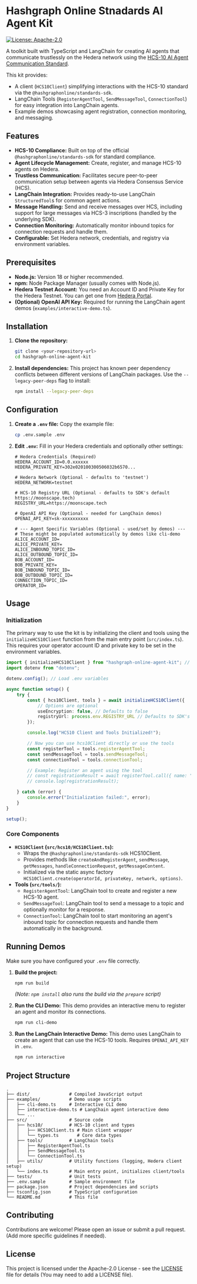 # Hashgraph Online Stnadards AI Agent Kit

[![License: Apache-2.0](https://img.shields.io/badge/License-Apache_2.0-blue.svg)](https://opensource.org/licenses/Apache-2.0)

A toolkit built with TypeScript and LangChain for creating AI agents that communicate trustlessly on the Hedera network using the [HCS-10 AI Agent Communication Standard](https://hcs-improvement-proposals.pages.dev/standards/hcs-10).

This kit provides:
- A client (`HCS10Client`) simplifying interactions with the HCS-10 standard via the `@hashgraphonline/standards-sdk`.
- LangChain Tools (`RegisterAgentTool`, `SendMessageTool`, `ConnectionTool`) for easy integration into LangChain agents.
- Example demos showcasing agent registration, connection monitoring, and messaging.

## Features

*   **HCS-10 Compliance:** Built on top of the official `@hashgraphonline/standards-sdk` for standard compliance.
*   **Agent Lifecycle Management:** Create, register, and manage HCS-10 agents on Hedera.
*   **Trustless Communication:** Facilitates secure peer-to-peer communication setup between agents via Hedera Consensus Service (HCS).
*   **LangChain Integration:** Provides ready-to-use LangChain `StructuredTool`s for common agent actions.
*   **Message Handling:** Send and receive messages over HCS, including support for large messages via HCS-3 inscriptions (handled by the underlying SDK).
*   **Connection Monitoring:** Automatically monitor inbound topics for connection requests and handle them.
*   **Configurable:** Set Hedera network, credentials, and registry via environment variables.

## Prerequisites

*   **Node.js:** Version 18 or higher recommended.
*   **npm:** Node Package Manager (usually comes with Node.js).
*   **Hedera Testnet Account:** You need an Account ID and Private Key for the Hedera Testnet. You can get one from [Hedera Portal](https://portal.hedera.com/).
*   **(Optional) OpenAI API Key:** Required for running the LangChain agent demos (`examples/interactive-demo.ts`).

## Installation

1.  **Clone the repository:**
    ```bash
    git clone <your-repository-url>
    cd hashgraph-online-agent-kit
    ```

2.  **Install dependencies:**
    This project has known peer dependency conflicts between different versions of LangChain packages. Use the `--legacy-peer-deps` flag to install:
    ```bash
    npm install --legacy-peer-deps
    ```

## Configuration

1.  **Create a `.env` file:** Copy the example file:
    ```bash
    cp .env.sample .env
    ```

2.  **Edit `.env`:** Fill in your Hedera credentials and optionally other settings:
    ```dotenv
    # Hedera Credentials (Required)
    HEDERA_ACCOUNT_ID=0.0.xxxxxx
    HEDERA_PRIVATE_KEY=302e020100300506032b6570...

    # Hedera Network (Optional - defaults to 'testnet')
    HEDERA_NETWORK=testnet

    # HCS-10 Registry URL (Optional - defaults to SDK's default https://moonscape.tech)
    REGISTRY_URL=https://moonscape.tech

    # OpenAI API Key (Optional - needed for LangChain demos)
    OPENAI_API_KEY=sk-xxxxxxxxxx

    # --- Agent Specific Variables (Optional - used/set by demos) ---
    # These might be populated automatically by demos like cli-demo
    ALICE_ACCOUNT_ID=
    ALICE_PRIVATE_KEY=
    ALICE_INBOUND_TOPIC_ID=
    ALICE_OUTBOUND_TOPIC_ID=
    BOB_ACCOUNT_ID=
    BOB_PRIVATE_KEY=
    BOB_INBOUND_TOPIC_ID=
    BOB_OUTBOUND_TOPIC_ID=
    CONNECTION_TOPIC_ID=
    OPERATOR_ID=
    ```

## Usage

### Initialization

The primary way to use the kit is by initializing the client and tools using the `initializeHCS10Client` function from the main entry point (`src/index.ts`). This requires your operator account ID and private key to be set in the environment variables.

```typescript
import { initializeHCS10Client } from "hashgraph-online-agent-kit"; // Adjust path based on usage
import dotenv from "dotenv";

dotenv.config(); // Load .env variables

async function setup() {
    try {
        const { hcs10Client, tools } = await initializeHCS10Client({
            // Options are optional
            useEncryption: false, // Defaults to false
            registryUrl: process.env.REGISTRY_URL // Defaults to SDK's default
        });

        console.log("HCS10 Client and Tools Initialized!");

        // Now you can use hcs10Client directly or use the tools
        const registerTool = tools.registerAgentTool;
        const sendMessageTool = tools.sendMessageTool;
        const connectionTool = tools.connectionTool;

        // Example: Register an agent using the tool
        // const registrationResult = await registerTool.call({ name: "MyDemoAgent" });
        // console.log(registrationResult);

    } catch (error) {
        console.error("Initialization failed:", error);
    }
}

setup();
```

### Core Components

*   **`HCS10Client` (`src/hcs10/HCS10Client.ts`):**
    *   Wraps the `@hashgraphonline/standards-sdk` HCS10Client.
    *   Provides methods like `createAndRegisterAgent`, `sendMessage`, `getMessages`, `handleConnectionRequest`, `getMessageContent`.
    *   Initialized via the static async factory `HCS10Client.create(operatorId, privateKey, network, options)`.
*   **Tools (`src/tools/`):**
    *   `RegisterAgentTool`: LangChain tool to create and register a new HCS-10 agent.
    *   `SendMessageTool`: LangChain tool to send a message to a topic and optionally monitor for a response.
    *   `ConnectionTool`: LangChain tool to start monitoring an agent's inbound topic for connection requests and handle them automatically in the background.

## Running Demos

Make sure you have configured your `.env` file correctly.

1.  **Build the project:**
    ```bash
    npm run build
    ```
    *(Note: `npm install` also runs the build via the `prepare` script)*

2.  **Run the CLI Demo:**
    This demo provides an interactive menu to register an agent and monitor its connections.
    ```bash
    npm run cli-demo
    ```

3.  **Run the LangChain Interactive Demo:**
    This demo uses LangChain to create an agent that can use the HCS-10 tools. Requires `OPENAI_API_KEY` in `.env`.
    ```bash
    npm run interactive
    ```

## Project Structure

```
.
├── dist/               # Compiled JavaScript output
├── examples/           # Demo usage scripts
│   ├── cli-demo.ts     # Interactive CLI demo
│   ├── interactive-demo.ts # LangChain agent interactive demo
│   └── ...
├── src/                # Source code
│   ├── hcs10/          # HCS-10 client and types
│   │   ├── HCS10Client.ts # Main client wrapper
│   │   └── types.ts       # Core data types
│   ├── tools/          # LangChain tools
│   │   ├── RegisterAgentTool.ts
│   │   ├── SendMessageTool.ts
│   │   └── ConnectionTool.ts
│   ├── utils/          # Utility functions (logging, Hedera client setup)
│   └── index.ts        # Main entry point, initializes client/tools
├── tests/              # Unit tests
├── .env.sample         # Sample environment file
├── package.json        # Project dependencies and scripts
├── tsconfig.json       # TypeScript configuration
└── README.md           # This file
```

## Contributing

Contributions are welcome! Please open an issue or submit a pull request. (Add more specific guidelines if needed).

## License

This project is licensed under the Apache-2.0 License - see the [LICENSE](LICENSE) file for details (You may need to add a LICENSE file). 
